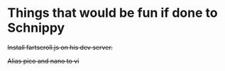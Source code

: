 Things that would be fun if done to Schnippy
===========================================
<del>Install fartscroll.js on his dev server.</del><br />

<del>Alias pico and nano to vi</del>
